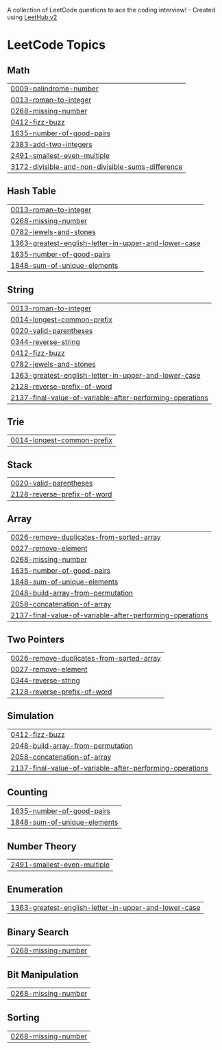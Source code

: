 A collection of LeetCode questions to ace the coding interview! - Created using [LeetHub v2](https://github.com/arunbhardwaj/LeetHub-2.0)
<!---LeetCode Topics Start-->
# LeetCode Topics
## Math
|  |
| ------- |
| [0009-palindrome-number](https://github.com/vahaabbb/task/tree/master/0009-palindrome-number) |
| [0013-roman-to-integer](https://github.com/vahaabbb/task/tree/master/0013-roman-to-integer) |
| [0268-missing-number](https://github.com/vahaabbb/task/tree/master/0268-missing-number) |
| [0412-fizz-buzz](https://github.com/vahaabbb/task/tree/master/0412-fizz-buzz) |
| [1635-number-of-good-pairs](https://github.com/vahaabbb/task/tree/master/1635-number-of-good-pairs) |
| [2383-add-two-integers](https://github.com/vahaabbb/task/tree/master/2383-add-two-integers) |
| [2491-smallest-even-multiple](https://github.com/vahaabbb/task/tree/master/2491-smallest-even-multiple) |
| [3172-divisible-and-non-divisible-sums-difference](https://github.com/vahaabbb/task/tree/master/3172-divisible-and-non-divisible-sums-difference) |
## Hash Table
|  |
| ------- |
| [0013-roman-to-integer](https://github.com/vahaabbb/task/tree/master/0013-roman-to-integer) |
| [0268-missing-number](https://github.com/vahaabbb/task/tree/master/0268-missing-number) |
| [0782-jewels-and-stones](https://github.com/vahaabbb/task/tree/master/0782-jewels-and-stones) |
| [1363-greatest-english-letter-in-upper-and-lower-case](https://github.com/vahaabbb/task/tree/master/1363-greatest-english-letter-in-upper-and-lower-case) |
| [1635-number-of-good-pairs](https://github.com/vahaabbb/task/tree/master/1635-number-of-good-pairs) |
| [1848-sum-of-unique-elements](https://github.com/vahaabbb/task/tree/master/1848-sum-of-unique-elements) |
## String
|  |
| ------- |
| [0013-roman-to-integer](https://github.com/vahaabbb/task/tree/master/0013-roman-to-integer) |
| [0014-longest-common-prefix](https://github.com/vahaabbb/task/tree/master/0014-longest-common-prefix) |
| [0020-valid-parentheses](https://github.com/vahaabbb/task/tree/master/0020-valid-parentheses) |
| [0344-reverse-string](https://github.com/vahaabbb/task/tree/master/0344-reverse-string) |
| [0412-fizz-buzz](https://github.com/vahaabbb/task/tree/master/0412-fizz-buzz) |
| [0782-jewels-and-stones](https://github.com/vahaabbb/task/tree/master/0782-jewels-and-stones) |
| [1363-greatest-english-letter-in-upper-and-lower-case](https://github.com/vahaabbb/task/tree/master/1363-greatest-english-letter-in-upper-and-lower-case) |
| [2128-reverse-prefix-of-word](https://github.com/vahaabbb/task/tree/master/2128-reverse-prefix-of-word) |
| [2137-final-value-of-variable-after-performing-operations](https://github.com/vahaabbb/task/tree/master/2137-final-value-of-variable-after-performing-operations) |
## Trie
|  |
| ------- |
| [0014-longest-common-prefix](https://github.com/vahaabbb/task/tree/master/0014-longest-common-prefix) |
## Stack
|  |
| ------- |
| [0020-valid-parentheses](https://github.com/vahaabbb/task/tree/master/0020-valid-parentheses) |
| [2128-reverse-prefix-of-word](https://github.com/vahaabbb/task/tree/master/2128-reverse-prefix-of-word) |
## Array
|  |
| ------- |
| [0026-remove-duplicates-from-sorted-array](https://github.com/vahaabbb/task/tree/master/0026-remove-duplicates-from-sorted-array) |
| [0027-remove-element](https://github.com/vahaabbb/task/tree/master/0027-remove-element) |
| [0268-missing-number](https://github.com/vahaabbb/task/tree/master/0268-missing-number) |
| [1635-number-of-good-pairs](https://github.com/vahaabbb/task/tree/master/1635-number-of-good-pairs) |
| [1848-sum-of-unique-elements](https://github.com/vahaabbb/task/tree/master/1848-sum-of-unique-elements) |
| [2048-build-array-from-permutation](https://github.com/vahaabbb/task/tree/master/2048-build-array-from-permutation) |
| [2058-concatenation-of-array](https://github.com/vahaabbb/task/tree/master/2058-concatenation-of-array) |
| [2137-final-value-of-variable-after-performing-operations](https://github.com/vahaabbb/task/tree/master/2137-final-value-of-variable-after-performing-operations) |
## Two Pointers
|  |
| ------- |
| [0026-remove-duplicates-from-sorted-array](https://github.com/vahaabbb/task/tree/master/0026-remove-duplicates-from-sorted-array) |
| [0027-remove-element](https://github.com/vahaabbb/task/tree/master/0027-remove-element) |
| [0344-reverse-string](https://github.com/vahaabbb/task/tree/master/0344-reverse-string) |
| [2128-reverse-prefix-of-word](https://github.com/vahaabbb/task/tree/master/2128-reverse-prefix-of-word) |
## Simulation
|  |
| ------- |
| [0412-fizz-buzz](https://github.com/vahaabbb/task/tree/master/0412-fizz-buzz) |
| [2048-build-array-from-permutation](https://github.com/vahaabbb/task/tree/master/2048-build-array-from-permutation) |
| [2058-concatenation-of-array](https://github.com/vahaabbb/task/tree/master/2058-concatenation-of-array) |
| [2137-final-value-of-variable-after-performing-operations](https://github.com/vahaabbb/task/tree/master/2137-final-value-of-variable-after-performing-operations) |
## Counting
|  |
| ------- |
| [1635-number-of-good-pairs](https://github.com/vahaabbb/task/tree/master/1635-number-of-good-pairs) |
| [1848-sum-of-unique-elements](https://github.com/vahaabbb/task/tree/master/1848-sum-of-unique-elements) |
## Number Theory
|  |
| ------- |
| [2491-smallest-even-multiple](https://github.com/vahaabbb/task/tree/master/2491-smallest-even-multiple) |
## Enumeration
|  |
| ------- |
| [1363-greatest-english-letter-in-upper-and-lower-case](https://github.com/vahaabbb/task/tree/master/1363-greatest-english-letter-in-upper-and-lower-case) |
## Binary Search
|  |
| ------- |
| [0268-missing-number](https://github.com/vahaabbb/task/tree/master/0268-missing-number) |
## Bit Manipulation
|  |
| ------- |
| [0268-missing-number](https://github.com/vahaabbb/task/tree/master/0268-missing-number) |
## Sorting
|  |
| ------- |
| [0268-missing-number](https://github.com/vahaabbb/task/tree/master/0268-missing-number) |
<!---LeetCode Topics End-->